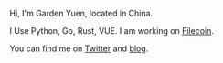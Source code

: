 Hi, I'm Garden Yuen, located in China.

I Use Python, Go, Rust, VUE. I am working on [Filecoin](https://github.com/filecoin-project).

You can find me on [Twitter](https://twitter.com/lo0gic) and [blog](https://bitsflow.org).
